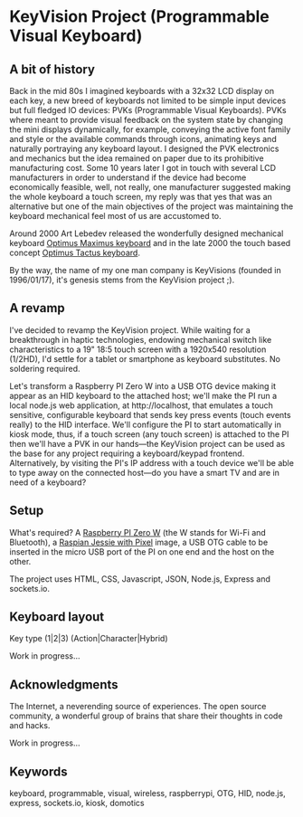 # KeyVision Project (Programmable Visual Keyboard)

## A bit of history
Back in the mid 80s I imagined keyboards with a 32x32 LCD display on each key, a new breed of keyboards not limited to be simple input devices but full fledged IO devices: PVKs (Programmable Visual Keyboards). PVKs where meant to provide visual feedback on the system state by changing the mini displays dynamically, for example, conveying the active font family and style or the available commands through icons, animating keys and naturally portraying any keyboard layout. I designed the PVK electronics and mechanics but the idea remained on paper due to its prohibitive manufacturing cost. Some 10 years later I got in touch with several LCD manufacturers in order to understand if the device had become economically feasible, well, not really, one manufacturer suggested making the whole keyboard a touch screen, my reply was that yes that was an alternative but one of the main objectives of the project was maintaining the keyboard mechanical feel most of us are accustomed to.

Around 2000 Art Lebedev released the wonderfully designed mechanical keyboard [Optimus Maximus keyboard](https://www.artlebedev.com/optimus/maximus/) and in the late 2000 the touch based concept [Optimus Tactus keyboard](https://www.artlebedev.com/optimus/tactus/).

By the way, the name of my one man company is KeyVisions (founded in 1996/01/17), it's genesis stems from the KeyVision project ;).

## A revamp
I've decided to revamp the KeyVision project. While waiting for a breakthrough in haptic technologies, endowing mechanical switch like characteristics to a 19" 18:5 touch screen with a 1920x540 resolution (1/2HD), I'd settle for a tablet or smartphone as keyboard substitutes. No soldering required.

Let's transform a Raspberry PI Zero W into a USB OTG device making it appear as an HID keyboard to the attached host; we'll make the PI run a local node.js web application, at http://localhost, that emulates a touch sensitive, configurable keyboard that sends key press events (touch events really) to the HID interface. We'll configure the PI to start automatically in kiosk mode, thus, if a touch screen (any touch screen) is attached to the PI then we'll have a PVK in our hands&mdash;the KeyVision project can be used as the base for any project requiring a keyboard/keypad frontend. Alternatively, by visiting the PI's IP address with a touch device we'll be able to type away on the connected host&mdash;do you have a smart TV and are in need of a keyboard?

## Setup
What's required? A [Raspberry PI Zero W](https://www.raspberrypi.org/products/pi-zero-w/) (the W stands for Wi-Fi and Bluetooth), a [Raspian Jessie with Pixel](https://www.raspberrypi.org/downloads/raspbian/) image, a USB OTG cable to be inserted in the micro USB port of the PI on one end and the host on the other.

The project uses HTML, CSS, Javascript, JSON, Node.js, Express and sockets.io.

## Keyboard layout

Key type (1|2|3) (Action|Character|Hybrid)

Work in progress...

## Acknowledgments
The Internet, a neverending source of experiences. The open source community, a wonderful group of brains that share their thoughts in code and hacks.

Work in progress...

## Keywords
keyboard, programmable, visual, wireless, raspberrypi, OTG, HID, node.js, express, sockets.io, kiosk, domotics
